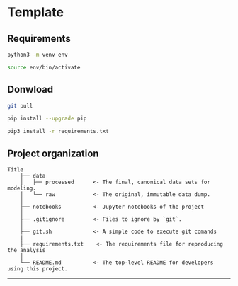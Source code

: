 #  Template

## Requirements

```bash
python3 -m venv env 

source env/bin/activate

```

## Donwload 

```bash
git pull
```

```bash
pip install --upgrade pip
```

```bash
pip3 install -r requirements.txt
```


## Project organization

    Title
        ├── data
        │   ├── processed      <- The final, canonical data sets for modeling.
        │   └── raw            <- The original, immutable data dump.
        │
        ├── notebooks          <- Jupyter notebooks of the project
        │
        ├── .gitignore         <- Files to ignore by `git`.
        │
        ├── git.sh             <- A simple code to execute git comands 
        |
        ├── requirements.txt    <- The requirements file for reproducing the analysis
        │
        └── README.md          <- The top-level README for developers using this project.

---
